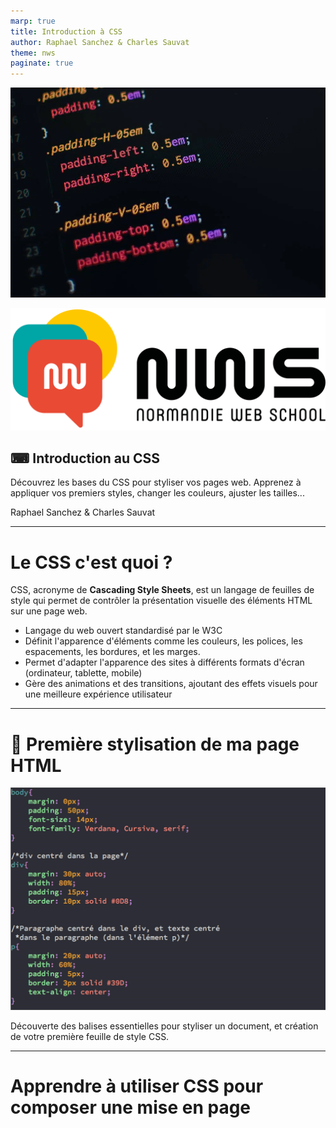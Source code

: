 ```yaml
---
marp: true
title: Introduction à CSS
author: Raphael Sanchez & Charles Sauvat
theme: nws
paginate: true
---
```


<!-- Slide 01 -->
<!-- _class: cover -->
<!-- _paginate: false -->

![bg right:40%](../../assets/css.png)

![w:250](../../assets/logo-nws.svg)

## ⌨ Introduction au CSS

Découvrez les bases du CSS pour styliser vos pages web. Apprenez à appliquer vos premiers styles, changer les couleurs, ajuster les tailles...

Raphael Sanchez & Charles Sauvat

---

<!-- header: Introduction au CSS -->
<!-- Slide 02 -->

# Le CSS c'est quoi ?

CSS, acronyme de **Cascading Style Sheets**, est un langage de feuilles de style qui permet de contrôler la présentation visuelle des éléments HTML sur une page web.

- Langage du web ouvert standardisé par le W3C
- Définit l'apparence d'éléments comme les couleurs, les polices, les espacements, les bordures, et les marges.
- Permet d'adapter l'apparence des sites à différents formats d'écran (ordinateur, tablette, mobile)
- Gère des animations et des transitions, ajoutant des effets visuels pour une meilleure expérience utilisateur

---

<!-- header: '' -->
<!-- _class: chapter  -->

# 🎨 Première stylisation de ma page HTML

![bg right](../../assets/css-2.png)

Découverte des balises essentielles pour styliser un document, et création de votre première feuille de style CSS.

---

<!-- _class: chapter  -->

# Apprendre à utiliser CSS pour composer une mise en page
